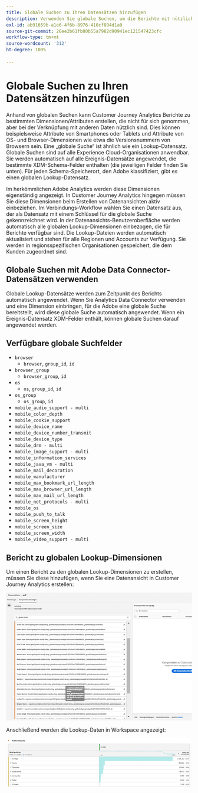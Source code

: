 ```yaml
---
title: Globale Suchen zu Ihren Datensätzen hinzufügen
description: Verwenden Sie globale Suchen, um die Berichte mit nützlichen Dimensionen in Customer Journey Analytics zu ergänzen.
exl-id: ab91659b-a1e6-4f6b-8976-410cf894d1a0
source-git-commit: 26ee2b61fb80b55a7982d90941ec121547423cfc
workflow-type: tm+mt
source-wordcount: '312'
ht-degree: 100%

---
```


# Globale Suchen zu Ihren Datensätzen hinzufügen

Anhand von globalen Suchen kann Customer Journey Analytics Berichte zu bestimmten Dimensionen/Attributen erstellen, die nicht für sich genommen, aber bei der Verknüpfung mit anderen Daten nützlich sind. Dies können beispielsweise Attribute von Smartphones oder Tablets und Attribute von OS- und Browser-Dimensionen wie etwa die Versionsnummern von Browsern sein. Eine „globale Suche“ ist ähnlich wie ein Lookup-Datensatz. Globale Suchen sind auf alle Experience Cloud-Organisationen anwendbar. Sie werden automatisch auf alle Ereignis-Datensätze angewendet, die bestimmte XDM-Schema-Felder enthalten (die jeweiligen Felder finden Sie unten). Für jeden Schema-Speicherort, den Adobe klassifiziert, gibt es einen globalen Lookup-Datensatz.

Im herkömmlichen Adobe Analytics werden diese Dimensionen eigenständig angezeigt. In Customer Journey Analytics hingegen müssen Sie diese Dimensionen beim Erstellen von Datenansichten aktiv einbeziehen. Im Verbindungs-Workflow wählen Sie einen Datensatz aus, der als Datensatz mit einem Schlüssel für die globale Suche gekennzeichnet wird. In der Datenansichts-Benutzeroberfläche werden automatisch alle globalen Lookup-Dimensionen einbezogen, die für Berichte verfügbar sind. Die Lookup-Dateien werden automatisch aktualisiert und stehen für alle Regionen und Accounts zur Verfügung. Sie werden in regionsspezifischen Organisationen gespeichert, die dem Kunden zugeordnet sind.

## Globale Suchen mit Adobe Data Connector-Datensätzen verwenden

Globale Lookup-Datensätze werden zum Zeitpunkt des Berichts automatisch angewendet. Wenn Sie Analytics Data Connector verwenden und eine Dimension einbringen, für die Adobe eine globale Suche bereitstellt, wird diese globale Suche automatisch angewendet. Wenn ein Ereignis-Datensatz XDM-Felder enthält, können globale Suchen darauf angewendet werden.

## Verfügbare globale Suchfelder

* `browser`
   * `browser`, `group_id`, `id`
* `browser_group`
   * `browser_group`, `id`
* `os`
   * `os`,  `group_id`,  `id`
* `os_group`
   * `os_group`,  `id`
* `mobile_audio_support - multi`
* `mobile_color_depth`
* `mobile_cookie_support`
* `mobile_device_name`
* `mobile_device_number_transmit`
* `mobile_device_type`
* `mobile_drm - multi`
* `mobile_image_support - multi`
* `mobile_information_services`
* `mobile_java_vm - multi`
* `mobile_mail_decoration`
* `mobile_manufacturer`
* `mobile_max_bookmark_url_length`
* `mobile_max_browser_url_length`
* `mobile_max_mail_url_length`
* `mobile_net_protocols - multi`
* `mobile_os`
* `mobile_push_to_talk`
* `mobile_screen_height`
* `mobile_screen_size`
* `mobile_screen_width`
* `mobile_video_support - multi`

## Bericht zu globalen Lookup-Dimensionen

Um einen Bericht zu den globalen Lookup-Dimensionen zu erstellen, müssen Sie diese hinzufügen, wenn Sie eine Datenansicht in Customer Journey Analytics erstellen:

![](assets/global-lookup.png)

Anschließend werden die Lookup-Daten in Workspace angezeigt:

![](assets/gl-reporting.png)
